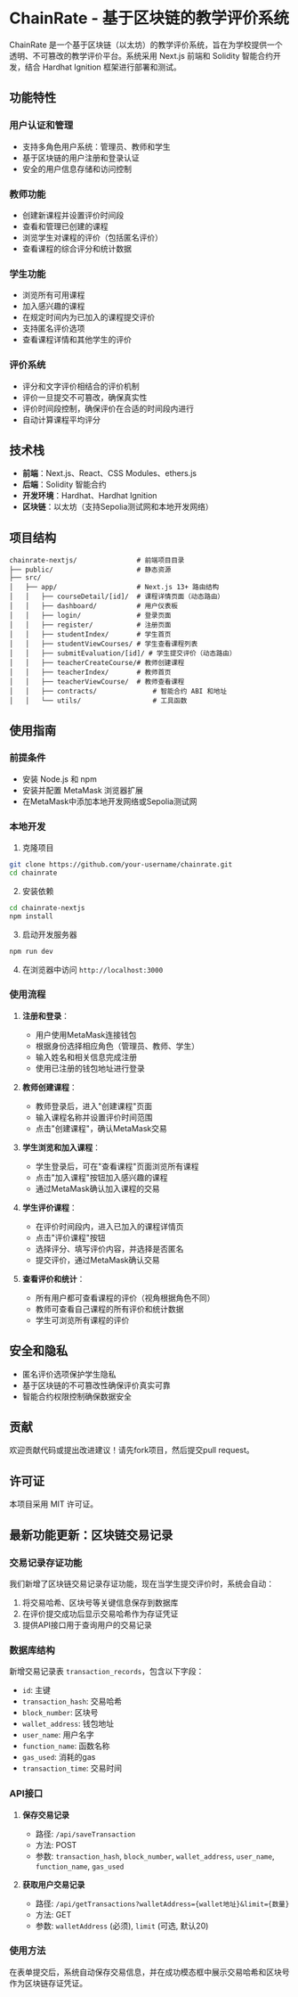 # ChainRate - 基于区块链的教学评价系统

ChainRate 是一个基于区块链（以太坊）的教学评价系统，旨在为学校提供一个透明、不可篡改的教学评价平台。系统采用 Next.js 前端和 Solidity 智能合约开发，结合 Hardhat Ignition 框架进行部署和测试。

## 功能特性

### 用户认证和管理
- 支持多角色用户系统：管理员、教师和学生
- 基于区块链的用户注册和登录认证
- 安全的用户信息存储和访问控制

### 教师功能
- 创建新课程并设置评价时间段
- 查看和管理已创建的课程
- 浏览学生对课程的评价（包括匿名评价）
- 查看课程的综合评分和统计数据

### 学生功能
- 浏览所有可用课程
- 加入感兴趣的课程
- 在规定时间内为已加入的课程提交评价
- 支持匿名评价选项
- 查看课程详情和其他学生的评价

### 评价系统
- 评分和文字评价相结合的评价机制
- 评价一旦提交不可篡改，确保真实性
- 评价时间段控制，确保评价在合适的时间段内进行
- 自动计算课程平均评分

## 技术栈

- **前端**：Next.js、React、CSS Modules、ethers.js
- **后端**：Solidity 智能合约
- **开发环境**：Hardhat、Hardhat Ignition
- **区块链**：以太坊（支持Sepolia测试网和本地开发网络）

## 项目结构

```
chainrate-nextjs/               # 前端项目目录
├── public/                     # 静态资源
├── src/
│   ├── app/                    # Next.js 13+ 路由结构
│   │   ├── courseDetail/[id]/  # 课程详情页面（动态路由）
│   │   ├── dashboard/          # 用户仪表板
│   │   ├── login/              # 登录页面
│   │   ├── register/           # 注册页面
│   │   ├── studentIndex/       # 学生首页
│   │   ├── studentViewCourses/ # 学生查看课程列表
│   │   ├── submitEvaluation/[id]/ # 学生提交评价（动态路由）
│   │   ├── teacherCreateCourse/# 教师创建课程
│   │   ├── teacherIndex/       # 教师首页
│   │   ├── teacherViewCourse/  # 教师查看课程
│   │   ├── contracts/              # 智能合约 ABI 和地址
│   │   └── utils/                  # 工具函数
```

## 使用指南

### 前提条件
- 安装 Node.js 和 npm
- 安装并配置 MetaMask 浏览器扩展
- 在MetaMask中添加本地开发网络或Sepolia测试网

### 本地开发

1. 克隆项目
```bash
git clone https://github.com/your-username/chainrate.git
cd chainrate
```

2. 安装依赖
```bash
cd chainrate-nextjs
npm install
```

3. 启动开发服务器
```bash
npm run dev
```

4. 在浏览器中访问 `http://localhost:3000`

### 使用流程

1. **注册和登录**：
   - 用户使用MetaMask连接钱包
   - 根据身份选择相应角色（管理员、教师、学生）
   - 输入姓名和相关信息完成注册
   - 使用已注册的钱包地址进行登录

2. **教师创建课程**：
   - 教师登录后，进入"创建课程"页面
   - 输入课程名称并设置评价时间范围
   - 点击"创建课程"，确认MetaMask交易

3. **学生浏览和加入课程**：
   - 学生登录后，可在"查看课程"页面浏览所有课程
   - 点击"加入课程"按钮加入感兴趣的课程
   - 通过MetaMask确认加入课程的交易

4. **学生评价课程**：
   - 在评价时间段内，进入已加入的课程详情页
   - 点击"评价课程"按钮
   - 选择评分、填写评价内容，并选择是否匿名
   - 提交评价，通过MetaMask确认交易

5. **查看评价和统计**：
   - 所有用户都可查看课程的评价（视角根据角色不同）
   - 教师可查看自己课程的所有评价和统计数据
   - 学生可浏览所有课程的评价

## 安全和隐私

- 匿名评价选项保护学生隐私
- 基于区块链的不可篡改性确保评价真实可靠
- 智能合约权限控制确保数据安全

## 贡献

欢迎贡献代码或提出改进建议！请先fork项目，然后提交pull request。

## 许可证

本项目采用 MIT 许可证。

## 最新功能更新：区块链交易记录

### 交易记录存证功能
我们新增了区块链交易记录存证功能，现在当学生提交评价时，系统会自动：
1. 将交易哈希、区块号等关键信息保存到数据库
2. 在评价提交成功后显示交易哈希作为存证凭证
3. 提供API接口用于查询用户的交易记录

### 数据库结构
新增交易记录表 `transaction_records`，包含以下字段：
- `id`: 主键
- `transaction_hash`: 交易哈希
- `block_number`: 区块号
- `wallet_address`: 钱包地址
- `user_name`: 用户名字
- `function_name`: 函数名称
- `gas_used`: 消耗的gas
- `transaction_time`: 交易时间

### API接口
1. **保存交易记录**
   - 路径: `/api/saveTransaction`
   - 方法: POST
   - 参数: `transaction_hash`, `block_number`, `wallet_address`, `user_name`, `function_name`, `gas_used`

2. **获取用户交易记录**
   - 路径: `/api/getTransactions?walletAddress={wallet地址}&limit={数量}`
   - 方法: GET
   - 参数: `walletAddress` (必须), `limit` (可选, 默认20)

### 使用方法
在表单提交后，系统自动保存交易信息，并在成功模态框中展示交易哈希和区块号作为区块链存证凭证。
